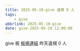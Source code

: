 ```yaml
---
title: 2025-05-19-give 違規 0 人
tags:
    - give
abbrlink: 2025-05-19-give
date: give-2025-05-19 12:00:00
---
```

give 板 [板規連結](https://www.ptt.cc/bbs/give/M.1612495900.A.C32.html)
昨天違規 0 人
